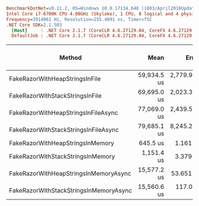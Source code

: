 ``` ini

BenchmarkDotNet=v0.11.2, OS=Windows 10.0.17134.648 (1803/April2018Update/Redstone4)
Intel Core i7-6700K CPU 4.00GHz (Skylake), 1 CPU, 8 logical and 4 physical cores
Frequency=3914061 Hz, Resolution=255.4891 ns, Timer=TSC
.NET Core SDK=2.1.503
  [Host]     : .NET Core 2.1.7 (CoreCLR 4.6.27129.04, CoreFX 4.6.27129.04), 64bit RyuJIT  [AttachedDebugger]
  DefaultJob : .NET Core 2.1.7 (CoreCLR 4.6.27129.04, CoreFX 4.6.27129.04), 64bit RyuJIT


```
|                                 Method |        Mean |        Error |         StdDev |      Median | Gen 0/1k Op | Gen 1/1k Op | Gen 2/1k Op | Allocated Memory/Op |
|--------------------------------------- |------------:|-------------:|---------------:|------------:|------------:|------------:|------------:|--------------------:|
|         FakeRazorWithHeapStringsInFile | 59,934.5 us | 2,779.931 us |  8,109.1880 us | 60,710.4 us |           - |           - |           - |           153.77 KB |
|        FakeRazorWithStackStringsInFile | 69,695.0 us | 2,023.337 us |  5,902.1678 us | 70,546.2 us |           - |           - |           - |           132.63 KB |
|    FakeRazorWithHeapStringsInFileAsync | 77,069.0 us | 2,439.516 us |  7,192.9684 us | 78,089.4 us |           - |           - |           - |            57.33 KB |
|   FakeRazorWithStackStringsInFileAsync | 79,685.1 us | 8,245.299 us | 24,182.0349 us | 71,102.9 us |           - |           - |           - |            57.33 KB |
|       FakeRazorWithHeapStringsInMemory |    645.5 us |     1.161 us |      0.9063 us |    645.7 us |     66.4063 |           - |           - |           275.65 KB |
|      FakeRazorWithStackStringsInMemory |  1,151.4 us |     3.379 us |      3.1610 us |  1,150.5 us |     60.5469 |      1.9531 |           - |           254.51 KB |
|  FakeRazorWithHeapStringsInMemoryAsync | 15,577.2 us |    53.651 us |     50.1853 us | 15,581.2 us |     62.5000 |           - |           - |            56.73 KB |
| FakeRazorWithStackStringsInMemoryAsync | 15,560.6 us |   117.027 us |    109.4669 us | 15,557.7 us |     62.5000 |           - |           - |            56.73 KB |
